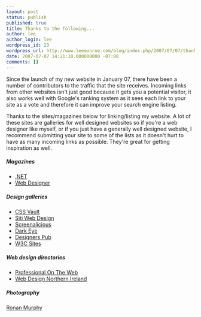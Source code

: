 ```yaml
---
layout: post
status: publish
published: true
title: Thanks to the following...
author: lee
author_login: lee
wordpress_id: 23
wordpress_url: http://www.leemunroe.com/blog/index.php/2007/07/07/thanks-to-the-following/
date: 2007-07-07 14:21:10.000000000 -07:00
comments: []
---
```

Since the launch of my new website in January 07, there have been a number of contributors to the traffic that the site receives. Incoming links from other websites isn't just good because it gets you a potential visitor, it also works well with Google's ranking system as it sees each link to your site as a vote and therefore it can improve your search engine listing.

Thanks to the sites/magazines below for linking/listing my website. A lot of these sites are galleries for well designed websites so if you're a web designer like myself, or if you just have a generally well designed website, I recommend submitting your site to some of the lists as it doesn't hurt to have as many incoming links as possible. They're great for getting inspiration as well.
<h5>Magazines</h5>
<ul>
	<li><a href="http://www.netmag.co.uk/" title=".NET Magazine">.NET</a></li>
	<li><a href="http://www.webdesignermag.co.uk/" title="Web Designer Magazine">Web Designer</a></li>
</ul>
<h5>Design galleries</h5>
<ul>
	<li><a href="http://www.cssvault.com/" title="CSS Vault">CSS Vault</a></li>
	<li><a href="http://www.siti-web-design.com/gallery/" title="Siti Web Design">Siti Web Design</a></li>
	<li><a href="http://www.screenalicious.com/" title="Screenalicious">Screenalicious</a></li>
	<li><a href="http://www.dark-i.com/" title="Dark Eye">Dark Eye
</a></li>
	<li><a href="http://www.designerspub.net/" title="Designers Pub">Designers Pub</a></li>
	<li><a href="http://www.w3csites.com/" title="W3C Sites">W3C Sites</a></li>
</ul>
<h5>Web design directories</h5>
<ul>
	<li><a href="http://www.professionalontheweb.com/" title="Professional On The Web">Professional On The Web</a></li>
	<li><a href="http://www.webdesignnorthernireland.com/" title="Web Design Northern Ireland">Web Design Northern Ireland</a></li>
</ul>
<h5>Photography</h5>
<a href="http://www.numeronineo.com/" title="Ronan Murphy">Ronan Murphy</a>
